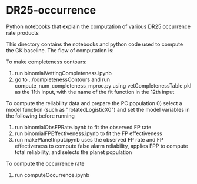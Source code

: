 # DR25-occurrence
Python notebooks that explain the computation of various DR25 occurrence rate products

This directory contains the notebooks and python code used to compute the GK baseline.  The flow of computation is:

To make completeness contours:
1) run binomialVettingCompleteness.ipynb
2) go to ../completenessContours and run compute_num_completeness_mproc.py using vetCompletenessTable.pkl as the 11th input, with the name of the fit function in the 12th input

To compute the reliability data and prepare the PC population
0) select a model function (such as "rotatedLogisticX0") and set the model variables in the following before running
1) run binomialObsFPRate.ipynb to fit the observed FP rate
2) run binomialFPEffectiveness.ipynb to fit the FP effectiveness
3) run makePlanetInput.ipynb uses the observed FP rate and FP effectiveness to compute false alarm reliability, applies FPP to compute total reliability, and selects the planet population

To compute the occurrence rate
1) run computeOccurrence.ipynb
